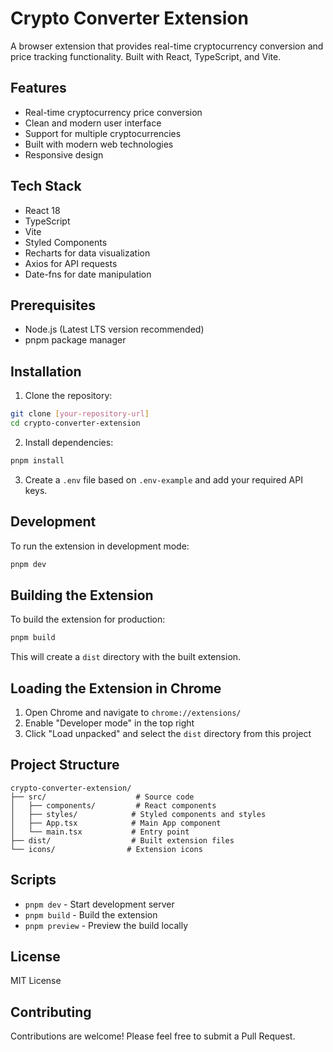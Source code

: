 # Crypto Converter Extension

A browser extension that provides real-time cryptocurrency conversion and price tracking functionality. Built with React, TypeScript, and Vite.

## Features

- Real-time cryptocurrency price conversion
- Clean and modern user interface
- Support for multiple cryptocurrencies
- Built with modern web technologies
- Responsive design

## Tech Stack

- React 18
- TypeScript
- Vite
- Styled Components
- Recharts for data visualization
- Axios for API requests
- Date-fns for date manipulation

## Prerequisites

- Node.js (Latest LTS version recommended)
- pnpm package manager

## Installation

1. Clone the repository:
```bash
git clone [your-repository-url]
cd crypto-converter-extension
```

2. Install dependencies:
```bash
pnpm install
```

3. Create a `.env` file based on `.env-example` and add your required API keys.

## Development

To run the extension in development mode:

```bash
pnpm dev
```

## Building the Extension

To build the extension for production:

```bash
pnpm build
```

This will create a `dist` directory with the built extension.

## Loading the Extension in Chrome

1. Open Chrome and navigate to `chrome://extensions/`
2. Enable "Developer mode" in the top right
3. Click "Load unpacked" and select the `dist` directory from this project

## Project Structure

```
crypto-converter-extension/
├── src/                    # Source code
│   ├── components/         # React components
│   ├── styles/            # Styled components and styles
│   ├── App.tsx            # Main App component
│   └── main.tsx           # Entry point
├── dist/                  # Built extension files
└── icons/                # Extension icons
```

## Scripts

- `pnpm dev` - Start development server
- `pnpm build` - Build the extension
- `pnpm preview` - Preview the build locally

## License

MIT License

## Contributing

Contributions are welcome! Please feel free to submit a Pull Request.
